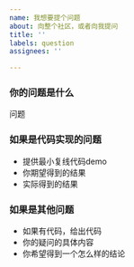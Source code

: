 ```yaml
---
name: 我想要提个问题
about: 向整个社区，或者向我提问
title: ''
labels: question
assignees: ''

---
```


### 你的问题是什么
问题

### 如果是代码实现的问题
- 提供最小复线代码demo
- 你期望得到的结果
- 实际得到的结果

### 如果是其他问题
- 如果有代码，给出代码
- 你的疑问的具体内容
- 你希望得到一个怎么样的结论
